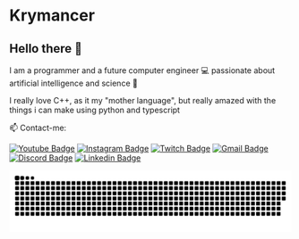 # Krymancer

## Hello there 👋

I am a programmer and a future computer engineer 💻 passionate about artificial intelligence and science 🔬

I really love C++, as it my "mother language", but really amazed with the things i can make using python and typescript


📫 Contact-me:

[![Youtube Badge](https://img.shields.io/badge/YouTube-FF0000?style=for-the-badge&logo=youtube&logoColor=white)](https://www.youtube.com/channel/UCY2S9JACn5_-Vr5mUJ375WA)
[![Instagram Badge](https://img.shields.io/badge/-Instagram-%23E4405F?style=for-the-badge&logo=instagram&logoColor=white)](https://instagram.com/krymncer)
[![Twitch Badge](https://img.shields.io/badge/Twitch-9146FF?style=for-the-badge&logo=twitch&logoColor=white)](https://www.twitch.tv/juniornascm)
[![Gmail Badge](https://img.shields.io/badge/-Gmail-%23333?style=for-the-badge&logo=gmail&logoColor=white)](mailto:junior.nascm@gmail.com)
[![Discord Badge](https://img.shields.io/badge/Discord-7289DA?style=for-the-badge&logo=discord&logoColor=white)](https://discord.gg/mqffRxVDB6)
[![Linkedin Badge](https://img.shields.io/badge/-LinkedIn-%230077B5?style=for-the-badge&logo=linkedin&logoColor=white)](https://www.linkedin.com/in/junior-nascm)

 
![Snake animation](https://github.com/krymancer/krymancer/blob/output/github-contribution-grid-snake.svg)
